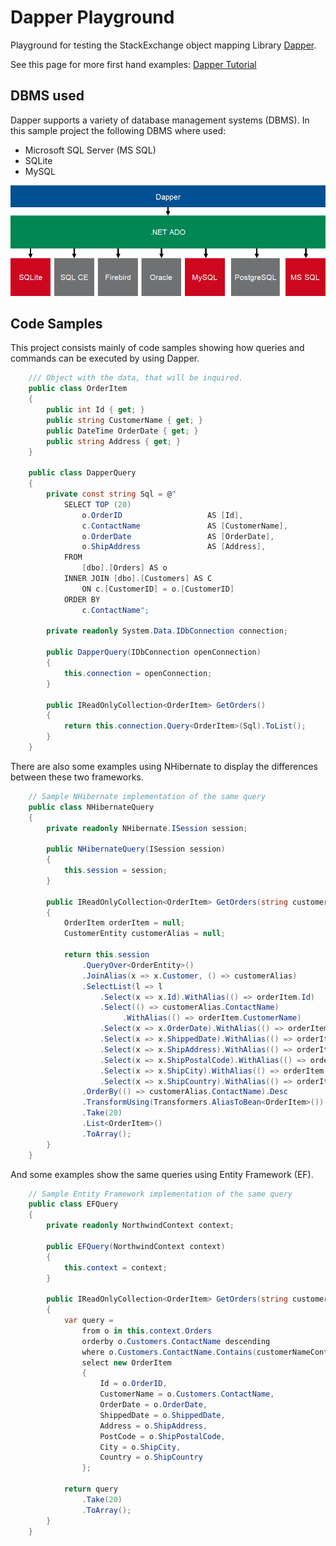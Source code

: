 # Dapper Playground

Playground for testing the StackExchange object mapping Library [Dapper](https://github.com/StackExchange/Dapper).

See this page for more first hand examples: [Dapper Tutorial](https://dapper-tutorial.net/dapper)

## DBMS used

Dapper supports a variety of database management systems (DBMS). In this sample project the following DBMS where used:

* Microsoft SQL Server (MS SQL)
* SQLite
* MySQL

![DBMS used](./doc/InvolvedDBMS.png)

## Code Samples

This project consists mainly of code samples showing how queries and commands can be executed by using Dapper.

``` c#
    /// Object with the data, that will be inquired.
    public class OrderItem
    {
        public int Id { get; }
        public string CustomerName { get; }
        public DateTime OrderDate { get; }
        public string Address { get; }
    }

    public class DapperQuery
    {
        private const string Sql = @"
            SELECT TOP (20)
                o.OrderID                   AS [Id],
                c.ContactName               AS [CustomerName],
                o.OrderDate                 AS [OrderDate],
                o.ShipAddress               AS [Address],
            FROM
                [dbo].[Orders] AS o
            INNER JOIN [dbo].[Customers] AS C
                ON c.[CustomerID] = o.[CustomerID]
            ORDER BY
                c.ContactName";

        private readonly System.Data.IDbConnection connection;

        public DapperQuery(IDbConnection openConnection)
        {
            this.connection = openConnection;
        }

        public IReadOnlyCollection<OrderItem> GetOrders()
        {
            return this.connection.Query<OrderItem>(Sql).ToList();
        }
    }
```

There are also some examples using NHibernate to display the differences between these two frameworks.

``` c#
    // Sample NHibernate implementation of the same query
    public class NHibernateQuery
    {
        private readonly NHibernate.ISession session;

        public NHibernateQuery(ISession session)
        {
            this.session = session;
        }

        public IReadOnlyCollection<OrderItem> GetOrders(string customerNameContains)
        {
            OrderItem orderItem = null;
            CustomerEntity customerAlias = null;

            return this.session
                .QueryOver<OrderEntity>()
                .JoinAlias(x => x.Customer, () => customerAlias)
                .SelectList(l => l
                    .Select(x => x.Id).WithAlias(() => orderItem.Id)
                    .Select(() => customerAlias.ContactName)
                         .WithAlias(() => orderItem.CustomerName)
                    .Select(x => x.OrderDate).WithAlias(() => orderItem.OrderDate)
                    .Select(x => x.ShippedDate).WithAlias(() => orderItem.ShippedDate)
                    .Select(x => x.ShipAddress).WithAlias(() => orderItem.Address)
                    .Select(x => x.ShipPostalCode).WithAlias(() => orderItem.PostCode)
                    .Select(x => x.ShipCity).WithAlias(() => orderItem.City)
                    .Select(x => x.ShipCountry).WithAlias(() => orderItem.Country))
                .OrderBy(() => customerAlias.ContactName).Desc
                .TransformUsing(Transformers.AliasToBean<OrderItem>())
                .Take(20)
                .List<OrderItem>()
                .ToArray();
        }
    }
```

And some examples show the same queries using Entity Framework (EF).

``` c#
    // Sample Entity Framework implementation of the same query
    public class EFQuery
    {
        private readonly NorthwindContext context;

        public EFQuery(NorthwindContext context)
        {
            this.context = context;
        }

        public IReadOnlyCollection<OrderItem> GetOrders(string customerNameContains)
        {
            var query =
                from o in this.context.Orders
                orderby o.Customers.ContactName descending
                where o.Customers.ContactName.Contains(customerNameContains)
                select new OrderItem
                {
                    Id = o.OrderID,
                    CustomerName = o.Customers.ContactName,
                    OrderDate = o.OrderDate,
                    ShippedDate = o.ShippedDate,
                    Address = o.ShipAddress,
                    PostCode = o.ShipPostalCode,
                    City = o.ShipCity,
                    Country = o.ShipCountry
                };

            return query
                .Take(20)
                .ToArray();
        }
    }
```
